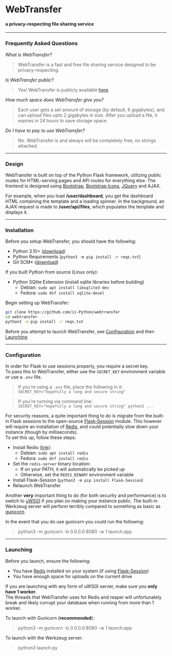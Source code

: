 # WebTransfer
#### a privacy-respecting file sharing service
---

### Frequently Asked Questions

*What is WebTransfer?*
> WebTransfer is a fast and free file sharing service designed to be privacy-respecting.

*Is WebTransfer public?*
> Yes! WebTransfer is publicly available [here](https://wt.iipython.cf).

*How much space does WebTransfer give you?*
> Each user gets a set amount of storage (by default, 6 gigabytes), and can upload files upto 2 gigabytes in size. After you upload a file, it expires in 24 hours to save storage space.

*Do I have to pay to use WebTransfer?*
> No. WebTransfer is and always will be completely free, no strings attached.

---

###  Design

WebTransfer is built on top of the Python Flask framework, utilizing public routes for HTML-serving pages and API routes for everything else. The frontend is designed using [Bootstrap](https://getbootstrap.com), [Bootstrap Icons](https://icons.getbootstrap.com), [JQuery](https://jquery.com) and AJAX.  

For example, when you load **/user/dashboard**, you get the dashboard HTML containing the template and a loading spinner. In the background, an AJAX request is made to **/user/api/files**, which populates the template and displays it.

---

###  Installation

Before you setup WebTransfer, you should have the following:
- Python 3.10+ ([download](https://python.org))
- Python Requirements (`python3 -m pip install -r reqs.txt`)
- Git SCM* ([download](https://git-scm.com))

If you built Python from source (Linux only):
- Python SQlite Extension (install sqlite libraries before building)
    - Debian: `sudo apt install libsqlite3-dev`
    - Fedora: `sudo dnf install sqlite-devel`

Begin setting up WebTransfer:
```bash
git clone https://github.com/ii-Python/webtransfer
cd webtransfer
python3 -m pip install -r reqs.txt
```

Before you attempt to launch WebTransfer, see [Configuration](#configuration) and then [Launching](#launching)

---

### Configuration

In order for Flask to use sessions properly, you require a secret key.  
To pass this to WebTransfer, either use the `SECRET_KEY` environment variable or use a `.env` file.  

> If you're using a `.env` file, place the following in it:  
> `SECRET_KEY="hopefully a long and secure string"`

> If you're running via command line:  
> `SECRET_KEY="hopefully a long and secure string" python3 ...`

For security reasons, a quite important thing to do is migrate from the built-in Flask sessions to the open-source [Flask-Session](https://redis.io/) module. This however will require an installation of [Redis](https://redis.io/), and could potentially slow down your instance (though by milliseconds).  
To set this up, follow these steps:
- Install Redis ([link](https://redis.io/)):
    - Debian: `sudo apt install redis`
    - Fedora: `sudo dnf install redis`
- Set the `redis-server` binary location:
    - If on your PATH, it will automatically be picked up
    - Otherwise, set the `REDIS_BINARY` environment variable
- Install Flask-Session (`python3 -m pip install Flask-Session`)
- Relaunch WebTransfer

Another **very** important thing to do (for both security and performance) is to switch to [uWSGI](https://uwsgi-docs.readthedocs.io/en/latest/) if you plan on making your instance public. The built-in Werkzeug server will perform terribly compared to something as basic as [gunicorn](https://gunicorn.org).

In the event that you do use gunicorn you could run the following:
> python3 -m gunicorn -b 0.0.0.0:8080 -w 1 launch:app

---

### Launching

Before you launch, ensure the following:
- You have [Redis](https://redis.io/) installed on your system (if using [Flask-Session](https://flask-session.readthedocs.io/en/latest/))
- You have enough space for uploads on the current drive

If you are launching with any form of uWSGI server, make sure you **only have 1 worker**.  
The threads that WebTransfer uses for Redis and reaper will unfortunately break and likely corrupt your database when running from more than 1 worker.

To launch with Gunicorn (**recommended**):
> python3 -m gunicorn -b 0.0.0.0:8080 -w 1 launch:app

To launch with the Werkzeug server:
> python3 launch.py
